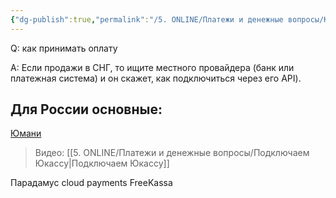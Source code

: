 ```yaml
---
{"dg-publish":true,"permalink":"/5. ONLINE/Платежи и денежные вопросы/Как принимать оплату от клиентов в России/","created":"2024-10-23T10:36:40.679-03:00","updated":"2024-10-28T14:34:38.170-03:00"}
---
```



Q: как принимать оплату

A: Если продажи в СНГ, то ищите местного провайдера (банк или платежная система) и он скажет, как подключиться через его API).
## Для России основные:
[Юмани](https://yoomoney.ru)
> Видео: [[5. ONLINE/Платежи и денежные вопросы/Подключаем Юкассу\|Подключаем Юкассу]]

Парадамус
cloud payments
FreeKassa


